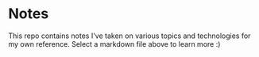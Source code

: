 # Notes

This repo contains notes I've taken on various topics and technologies for my own reference. Select a markdown file above to learn more :)